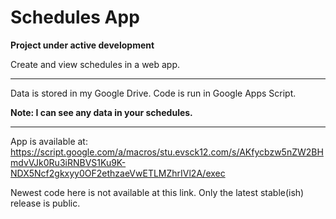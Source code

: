 # Schedules App
**Project under active development**

Create and view schedules in a web app. 

** **

Data is stored in my Google Drive. Code is run in Google Apps Script.

**Note: I can see any data in your schedules.**

** ** 

App is available at:
https://script.google.com/a/macros/stu.evsck12.com/s/AKfycbzw5nZW2BHmdvVJk0Ru3iRNBVS1Ku9K-NDX5Ncf2gkxyy0OF2ethzaeVwETLMZhrIVl2A/exec

Newest code here is not available at this link. Only the latest stable(ish) release is public.

